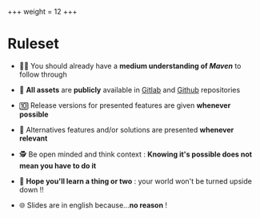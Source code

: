 +++
weight = 12
+++

# Ruleset

* 👩‍🔬 You should already have a **medium understanding of _Maven_** to follow through

* 🧪 **All assets** are **publicly** available in [Gitlab](https://gitlab.com/asy-bzhcamp/maven-discovery) and [Github](https://github.com/syalioune/maven-discovery) repositories

* 🔟 Release versions for presented features are given **whenever possible**

* 💱 Alternatives features and/or solutions are presented **whenever relevant**

* 🕵️ Be open minded and think context : **Knowing it's possible does not mean you have to do it**

* 💪 **Hope you'll learn a thing or two** : your world won't be turned upside down !!

* 🌐 Slides are in english because...**no reason** !
